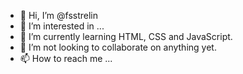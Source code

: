 - 👋 Hi, I’m @fsstrelin
- 👀 I’m interested in ...
- 🌱 I’m currently learning HTML, CSS and JavaScript.
- 💞️ I’m not looking to collaborate on anything yet.
- 📫 How to reach me ...
